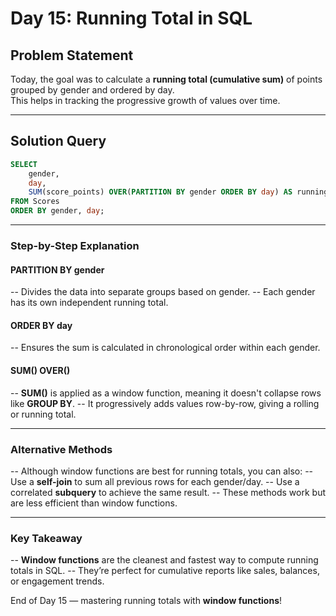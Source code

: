 # Day 15: Running Total in SQL

## **Problem Statement**
Today, the goal was to calculate a **running total (cumulative sum)** of points grouped by gender and ordered by day.  
This helps in tracking the progressive growth of values over time.

---

## **Solution Query**
```sql
SELECT 
    gender,
    day,
    SUM(score_points) OVER(PARTITION BY gender ORDER BY day) AS running_total
FROM Scores
ORDER BY gender, day;
```

---

### **Step-by-Step Explanation**
#### PARTITION BY gender
-- Divides the data into separate groups based on gender.
-- Each gender has its own independent running total.

#### ORDER BY day
-- Ensures the sum is calculated in chronological order within each gender.

#### SUM() OVER()
-- **SUM()** is applied as a window function, meaning it doesn't collapse rows like **GROUP BY**.
-- It progressively adds values row-by-row, giving a rolling or running total.

---

### **Alternative Methods**
-- Although window functions are best for running totals, you can also:
-- Use a **self-join** to sum all previous rows for each gender/day.
-- Use a correlated **subquery** to achieve the same result.
-- These methods work but are less efficient than window functions.

---

### **Key Takeaway**
-- **Window functions** are the cleanest and fastest way to compute running totals in SQL.
-- They’re perfect for cumulative reports like sales, balances, or engagement trends.

End of Day 15 — mastering running totals with **window functions**!
